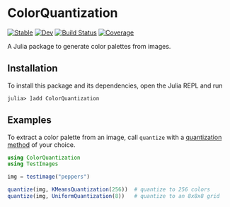 # ColorQuantization

[![Stable](https://img.shields.io/badge/docs-stable-blue.svg)](https://juliaimages.github.io/ColorQuantization.jl/stable/)
[![Dev](https://img.shields.io/badge/docs-dev-blue.svg)](https://juliaimages.github.io/ColorQuantization.jl/dev/)
[![Build Status](https://github.com/JuliaImages/ColorQuantization.jl/actions/workflows/CI.yml/badge.svg?branch=main)](https://github.com/JuliaImages/ColorQuantization.jl/actions/workflows/CI.yml?query=branch%3Amain)
[![Coverage](https://codecov.io/gh/JuliaImages/ColorQuantization.jl/branch/main/graph/badge.svg)](https://codecov.io/gh/JuliaImages/ColorQuantization.jl)

A Julia package to generate color palettes from images.

## Installation 
To install this package and its dependencies, open the Julia REPL and run 
```julia-repl
julia> ]add ColorQuantization
```

## Examples
To extract a color palette from an image, call `quantize` with a [quantization method][docs-methods] of your choice.
```julia
using ColorQuantization
using TestImages

img = testimage("peppers")

quantize(img, KMeansQuantization(256))  # quantize to 256 colors
quantize(img, UniformQuantization(8))   # quantize to an 8x8x8 grid
```

[docs-methods]: https://juliaimages.org/ColorQuantization.jl/dev/api/#methods_api
